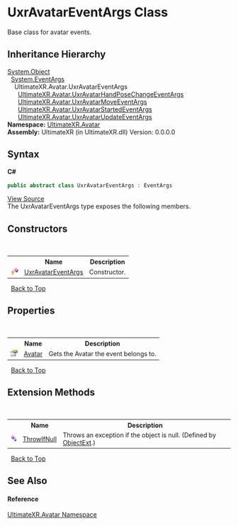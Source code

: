 # UxrAvatarEventArgs Class
 

Base class for avatar events.


## Inheritance Hierarchy
<a href="https://docs.microsoft.com/dotnet/api/system.object" target="_blank" rel="noopener noreferrer">System.Object</a><br />&nbsp;&nbsp;<a href="https://docs.microsoft.com/dotnet/api/system.eventargs" target="_blank" rel="noopener noreferrer">System.EventArgs</a><br />&nbsp;&nbsp;&nbsp;&nbsp;UltimateXR.Avatar.UxrAvatarEventArgs<br />&nbsp;&nbsp;&nbsp;&nbsp;&nbsp;&nbsp;<a href="T_UltimateXR_Avatar_UxrAvatarHandPoseChangeEventArgs">UltimateXR.Avatar.UxrAvatarHandPoseChangeEventArgs</a><br />&nbsp;&nbsp;&nbsp;&nbsp;&nbsp;&nbsp;<a href="T_UltimateXR_Avatar_UxrAvatarMoveEventArgs">UltimateXR.Avatar.UxrAvatarMoveEventArgs</a><br />&nbsp;&nbsp;&nbsp;&nbsp;&nbsp;&nbsp;<a href="T_UltimateXR_Avatar_UxrAvatarStartedEventArgs">UltimateXR.Avatar.UxrAvatarStartedEventArgs</a><br />&nbsp;&nbsp;&nbsp;&nbsp;&nbsp;&nbsp;<a href="T_UltimateXR_Avatar_UxrAvatarUpdateEventArgs">UltimateXR.Avatar.UxrAvatarUpdateEventArgs</a><br />
**Namespace:**&nbsp;<a href="N_UltimateXR_Avatar">UltimateXR.Avatar</a><br />**Assembly:**&nbsp;UltimateXR (in UltimateXR.dll) Version: 0.0.0.0

## Syntax

**C#**<br />
``` C#
public abstract class UxrAvatarEventArgs : EventArgs
```

<a href="UltimateXR/Scripts/Avatar/UxrAvatarEventArgs.cs" rel="noopener noreferrer" title="View the source code">View Source</a><br />
The UxrAvatarEventArgs type exposes the following members.


## Constructors
&nbsp;<table><tr><th></th><th>Name</th><th>Description</th></tr><tr><td>![Protected method](media/protmethod.gif "Protected method")</td><td><a href="M_UltimateXR_Avatar_UxrAvatarEventArgs__ctor">UxrAvatarEventArgs</a></td><td>
Constructor.</td></tr></table>&nbsp;
<a href="#uxravatareventargs-class">Back to Top</a>

## Properties
&nbsp;<table><tr><th></th><th>Name</th><th>Description</th></tr><tr><td>![Public property](media/pubproperty.gif "Public property")</td><td><a href="P_UltimateXR_Avatar_UxrAvatarEventArgs_Avatar">Avatar</a></td><td>
Gets the Avatar the event belongs to.</td></tr></table>&nbsp;
<a href="#uxravatareventargs-class">Back to Top</a>

## Extension Methods
&nbsp;<table><tr><th></th><th>Name</th><th>Description</th></tr><tr><td>![Public Extension Method](media/pubextension.gif "Public Extension Method")</td><td><a href="M_UltimateXR_Extensions_System_ObjectExt_ThrowIfNull">ThrowIfNull</a></td><td>
Throws an exception if the object is null.
 (Defined by <a href="T_UltimateXR_Extensions_System_ObjectExt">ObjectExt</a>.)</td></tr></table>&nbsp;
<a href="#uxravatareventargs-class">Back to Top</a>

## See Also


#### Reference
<a href="N_UltimateXR_Avatar">UltimateXR.Avatar Namespace</a><br />